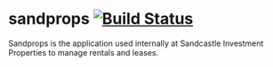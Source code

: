 # sandprops [![Build Status](https://travis-ci.org/zachlatta/sandprops.png?branch=master)](https://travis-ci.org/zachlatta/sandprops)

Sandprops is the application used internally at Sandcastle Investment
Properties to manage rentals and leases.
